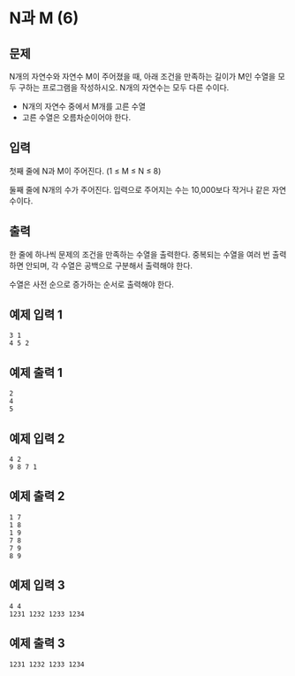 # N과 M (6)

## 문제
N개의 자연수와 자연수 M이 주어졌을 때, 아래 조건을 만족하는 길이가 M인 수열을 모두 구하는 프로그램을 작성하시오. N개의 자연수는 모두 다른 수이다.

- N개의 자연수 중에서 M개를 고른 수열
- 고른 수열은 오름차순이어야 한다.

## 입력
첫째 줄에 N과 M이 주어진다. (1 ≤ M ≤ N ≤ 8)

둘째 줄에 N개의 수가 주어진다. 입력으로 주어지는 수는 10,000보다 작거나 같은 자연수이다.

## 출력
한 줄에 하나씩 문제의 조건을 만족하는 수열을 출력한다. 중복되는 수열을 여러 번 출력하면 안되며, 각 수열은 공백으로 구분해서 출력해야 한다.

수열은 사전 순으로 증가하는 순서로 출력해야 한다.

## 예제 입력 1
```
3 1
4 5 2
```

## 예제 출력 1
```
2
4
5
```

## 예제 입력 2
```
4 2
9 8 7 1
```

## 예제 출력 2
```
1 7
1 8
1 9
7 8
7 9
8 9
```

## 예제 입력 3
```
4 4
1231 1232 1233 1234
```

## 예제 출력 3
```
1231 1232 1233 1234
```